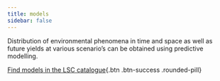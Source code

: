 ```yaml
---
title: models
sidebar: false
---
```


Distribution of environmental phenomena in time and space as well as future yields at various scenario’s can be obtained using predictive modelling.

[Find models in the LSC catalogue](https://kenya.lsc-hubs.org/collections/metadata:main/items?type=service){.btn .btn-success .rounded-pill}